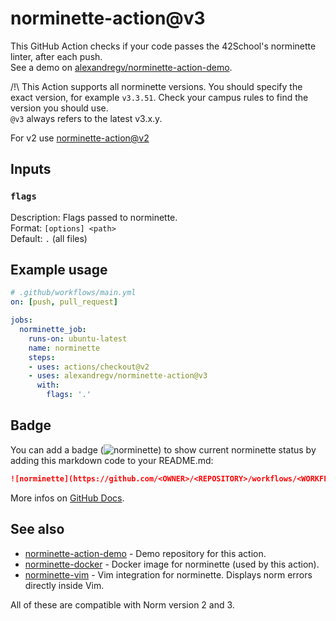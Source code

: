 # norminette-action@v3

This GitHub Action checks if your code passes the 42School's norminette linter, after each push.  
See a demo on [alexandregv/norminette-action-demo](https://github.com/alexandregv/norminette-action-demo).

/!\\ This Action supports all norminette versions. You should specify the exact version, for example `v3.3.51`. Check your campus rules to find the version you should use.  
`@v3` always refers to the latest v3.x.y.  

For v2 use [norminette-action@v2](https://github.com/alexandregv/norminette-action/tree/v2)

## Inputs

### `flags`

Description: Flags passed to norminette.  
Format: `[options] <path>`  
Default: `.` (all files)  

## Example usage

```yml
# .github/workflows/main.yml
on: [push, pull_request]

jobs:
  norminette_job:
    runs-on: ubuntu-latest
    name: norminette
    steps:
    - uses: actions/checkout@v2
    - uses: alexandregv/norminette-action@v3
      with:
        flags: '.'
```

## Badge

You can add a badge (![norminette](https://github.com/alexandregv/norminette-action-demo/workflows/norminette/badge.svg)) to show current norminette status by adding this markdown code to your README.md:
```md
![norminette](https://github.com/<OWNER>/<REPOSITORY>/workflows/<WORKFLOW_NAME_OR_FILE>/badge.svg)
```
More infos on [GitHub Docs](https://docs.github.com/en/free-pro-team@latest/actions/managing-workflow-runs/adding-a-workflow-status-badge).

## See also

* [norminette-action-demo](https://github.com/alexandregv/norminette-action-demo) - Demo repository for this action.
* [norminette-docker](https://github.com/alexandregv/norminette-docker) - Docker image for norminette (used by this action).
* [norminette-vim](https://github.com/alexandregv/norminette-vim) - Vim integration for norminette. Displays norm errors directly inside Vim.

All of these are compatible with Norm version 2 and 3.
